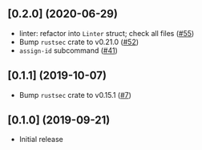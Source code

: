 ## [0.2.0] (2020-06-29)

- linter: refactor into `Linter` struct; check all files ([#55])
- Bump `rustsec` crate to v0.21.0 ([#52])
- `assign-id` subcommand ([#41])

[#55]: https://github.com/RustSec/rustsec-admin/pull/55
[#52]: https://github.com/RustSec/rustsec-admin/pull/52
[#41]: https://github.com/RustSec/rustsec-admin/pull/41

## [0.1.1] (2019-10-07)

- Bump `rustsec` crate to v0.15.1 ([#7])

[#7]: https://github.com/RustSec/rustsec-admin/pull/7

## [0.1.0] (2019-09-21)

- Initial release
